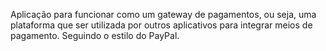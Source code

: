 Aplicação para funcionar como um gateway de pagamentos, ou seja, uma plataforma que ser utilizada por outros aplicativos para integrar meios de pagamento. Seguindo o estilo do PayPal.
